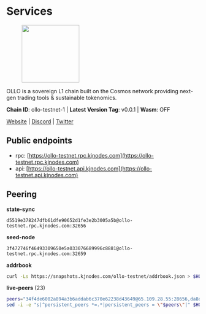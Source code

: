 # Services

<figure><img src="https://raw.githubusercontent.com/kj89/testnet_manuals/main/pingpub/logos/ollo.png" width="150" alt=""><figcaption></figcaption></figure>

OLLO is a sovereign L1 chain built on the Cosmos network providing  next-gen trading tools & sustainable tokenomics.

**Chain ID**: ollo-testnet-1 | **Latest Version Tag**: v0.0.1 | **Wasm**: OFF

[Website](https://www.ollostation.zone) | [Discord](https://discord.com/invite/GxBqZ9mSSm) | [Twitter](https://twitter.com/OLLOStation)


## Public endpoints

* rpc: [https://ollo-testnet.rpc.kjnodes.com](https://ollo-testnet.rpc.kjnodes.com)
* api: [https://ollo-testnet.api.kjnodes.com](https://ollo-testnet.api.kjnodes.com)

## Peering

**state-sync**

```text
d5519e378247dfb61dfe90652d1fe3e2b3005a5b@ollo-testnet.rpc.kjnodes.com:32656
```

**seed-node**

```text
3f472746f46493309650e5a033076689996c8881@ollo-testnet.rpc.kjnodes.com:32659
```

**addrbook**
```bash
curl -Ls https://snapshots.kjnodes.com/ollo-testnet/addrbook.json > $HOME/.ollo/config/addrbook.json
```

**live-peers** (23)
```bash
peers="34f4de6082a894a3b6addab6c370e62238d43649@65.109.28.55:28656,da8d3ca8e1c147f0037b1c43ad3de7174f5ec1b7@209.145.59.224:26656,2a8f0fada8b8b71b8154cf30ce44aebea1b5fe3d@146.59.116.136:26656,d5519e378247dfb61dfe90652d1fe3e2b3005a5b@65.109.68.190:32656,7dc63d58dccf6777206d5cdbc1ec1b9ba5221bd5@65.108.97.58:15656,dba5e8b41c4e369418f83a449966e4eb7ca05cd4@65.109.23.114:18156,a99fc4e81770ca32d574cac2e8680dccc9b55f74@18.144.61.148:26656,5c2a752c9b1952dbed075c56c600c3a79b58c395@195.3.220.135:27006,43da48176665407ebbe40f809a0ec2c84ab0579e@65.109.24.121:26656,69d2c02f413bea1376f5398646f0c2ce0f82d62e@141.94.73.93:26656,a553ae4af55d127300dd707a46e715b47a82610a@65.21.131.215:26626,42beefd08b5f8580177d1506220db3a548090262@65.108.195.29:26116,8c4a28db4a9f4a37725d504d6f87fb5e1aee0266@49.12.216.13:46656,b1c40c092d4c889d14ac8db36621c114f811d797@65.109.92.241:22046,536c816c0d32ceb601fcf047284f65dc68c0513a@65.21.134.202:26626,1d576b61c0c56a9b6ef6dabf336fd3cf04c017b1@95.217.223.85:15656,15bcdea616c717eb4356e125d4f631aaa596dfd5@65.108.77.106:26929,c83d2b5015c446e08f80c9d3662f4098077d635b@85.190.254.14:32656,c0b03cf21640b12d78f6b4b50d7505d05d37f055@95.217.230.54:26656,dfb2bba31436bc6cde54f475204ff53c9440804e@95.216.14.72:28656,519887d80be2c5c1725e4bb5210f6358090df5d4@64.227.75.6:26656,517786f9e5e9caf196fed64c2130528e0ef59643@65.109.70.23:18156,ade4d8bc8cbe014af6ebdf3cb7b1e9ad36f412c0@176.9.82.221:18156"
sed -i -e "s|^persistent_peers *=.*|persistent_peers = \"$peers\"|" $HOME/.ollo/config/config.toml
```
